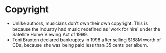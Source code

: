 Copyright
=========

* Unlike authors, musicians don't own their own copyright. This is because the industry had music redefined as 'work for hire' under the Satellite Home Viewing Act of 1999.
* Toni Braxton declared bankruptcy in 1998 after selling $188M worth of CDs, because she was being paid less than 35 cents per album.

